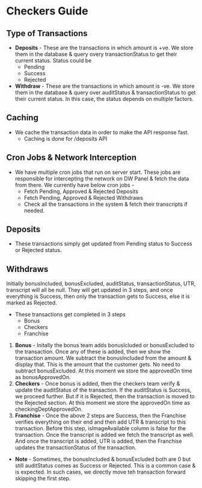 # Checkers Guide

## Type of Transactions
* **Deposits** - These are the transactions in which amount is +ve. We store them in the database & query overy transactionStatus to get their current status. Status could be
    * Pending
    * Success
    * Rejected
* **Withdraw** - These are the transactions in which amount is -ve. We store them in the database & query over auditStatus & transactionStatus to get their current status. In this case, the status depends on multiple factors.

## Caching
* We cache the transaction data in order to make the API response fast.
    * Caching is done for /deposits API

## Cron Jobs & Network Interception
* We have multiple cron jobs that run on server start. These jobs are responsible for intercepting the network on DW Panel & fetch the data from there. We currently have below cron jobs - 
    * Fetch Pending, Approved & Rejected Deposits
    * Fetch Pending, Approved & Rejected Withdraws
    * Check all the transactions in the system & fetch their transcripts if needed. 


## Deposits
* These transactions simply get updated from Pending status to Success or Rejected status.

## Withdraws
Initially bonusIncluded, bonusExcluded, auditStatus, transactionStatus, UTR, transcript will all be null. They will get updated in 3 steps, and once everything is Success, then only the transaction gets to Success, else it is marked as Rejected.

* These transactions get completed in 3 steps
    * Bonus
    * Checkers
    * Franchise

1. **Bonus** - Initally the bonus team adds bonusIcluded or bonusExcluded to the transaction. Once any of these is added, then we show the transaction amount. We subtract the bonusIncluded from the amount & display that. This is the amount that the customer gets. No need to subtract bonusExcluded. At this moment we store the approvedOn time as bonusApprovedOn.
2. **Checkers** - Once bonus is added, then the checkers team verify & update the auditStatus of the transaction. If the auditStatus is Success, we proceed further. But if it is Rejected, then the transaction is moved to the Rejected section. At this moment we store the approvedOn time as checkingDeptApprovedOn.
3. **Franchise** - Once the above 2 steps are Success, then the Franchise verifies everything on their end and then add UTR & transcript to this transaction. Before this step, isImageAvailable column is false for the transaction. Once the transcript is added we fetch the transcript as well. And once the transcript is added, UTR is added, then the Franchise updates the transactionStatus of the transaction.
* **Note** - Sometimes, the bonusIncluded & bonusExcluded both are 0 but still auditStatus comes as Success or Rejected. This is a common case & is expected. In such cases, we directly move teh transaction forward skipping the first step.
